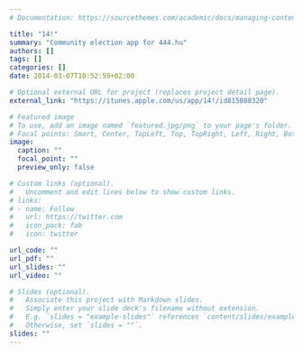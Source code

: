 ```yaml
---
# Documentation: https://sourcethemes.com/academic/docs/managing-content/

title: "14!"
summary: "Community election app for 444.hu"
authors: []
tags: []
categories: []
date: 2014-03-07T10:52:59+02:00

# Optional external URL for project (replaces project detail page).
external_link: "https://itunes.apple.com/us/app/14!/id815088320"

# Featured image
# To use, add an image named `featured.jpg/png` to your page's folder.
# Focal points: Smart, Center, TopLeft, Top, TopRight, Left, Right, BottomLeft, Bottom, BottomRight.
image:
  caption: ""
  focal_point: ""
  preview_only: false

# Custom links (optional).
#   Uncomment and edit lines below to show custom links.
# links:
# - name: Follow
#   url: https://twitter.com
#   icon_pack: fab
#   icon: twitter

url_code: ""
url_pdf: ""
url_slides: ""
url_video: ""

# Slides (optional).
#   Associate this project with Markdown slides.
#   Simply enter your slide deck's filename without extension.
#   E.g. `slides = "example-slides"` references `content/slides/example-slides.md`.
#   Otherwise, set `slides = ""`.
slides: ""
---
```

